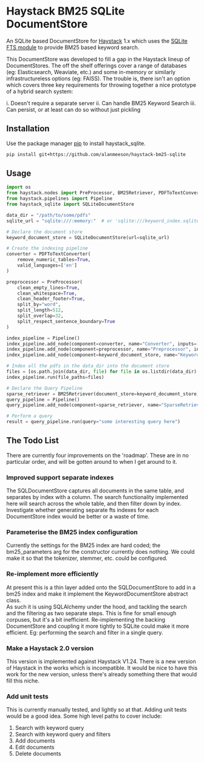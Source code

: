 # Haystack BM25 SQLite DocumentStore

An SQLite based DocumentStore for [Haystack](https://haystack.deepset.ai/) 1.x which uses the 
[SQLite FTS module](https://sqlite.org/fts5.html) to provide BM25 based keyword search.

This DocumentStore was developed to fill a gap in the Haystack lineup of DocumentStores.  The off the shelf offerings 
cover a range of databases (eg: Elasticsearch, Weaviate, etc.) and some in-memory or similarly infrastructureless 
options (eg: FAISS).  The trouble is, there isn't an option which covers three key requirements for throwing together a 
nice prototype of a hybrid search system:

i. Doesn't require a separate server
ii. Can handle BM25 Keyword Search
iii. Can persist, or at least can do so without just pickling

## Installation

Use the package manager [pip](https://pip.pypa.io/en/stable/) to install haystack_sqlite.

```bash
pip install git+https://github.com/alanmeeson/haystack-bm25-sqlite
```

## Usage

```python
import os
from haystack.nodes import PreProcessor, BM25Retriever, PDFToTextConverter
from haystack.pipelines import Pipeline
from haystack_sqlite import SQLiteDocumentStore

data_dir = "/path/to/some/pdfs"
sqlite_url = "sqlite:///:memory:"  # or 'sqlite:///keyword_index.sqlite'

# Declare the document store
keyword_document_store = SQLiteDocumentStore(url=sqlite_url)

# Create the indexing pipeline
converter = PDFToTextConverter(
    remove_numeric_tables=True,
    valid_languages=['en']
)

preprocessor = PreProcessor(
    clean_empty_lines=True,
    clean_whitespace=True,
    clean_header_footer=True,
    split_by="word",
    split_length=512,
    split_overlap=32,
    split_respect_sentence_boundary=True
)

index_pipeline = Pipeline()
index_pipeline.add_node(component=converter, name="Converter", inputs=["File"])
index_pipeline.add_node(component=preprocessor, name="Preprocessor", inputs=["Converter"])
index_pipeline.add_node(component=keyword_document_store, name="KeywordIndex", inputs=["Preprocessor"])

# Index all the pdfs in the data_dir into the document store
files = [os.path.join(data_dir, file) for file in os.listdir(data_dir) if file.lower().endswith('pdf')]
index_pipeline.run(file_paths=files)

# Declare the Query Pipeline
sparse_retriever = BM25Retriever(document_store=keyword_document_store)
query_pipeline = Pipeline()
query_pipeline.add_node(component=sparse_retriever, name="SparseRetriever", inputs=["Query"])

# Perform a query
result = query_pipeline.run(query="some interesting query here")
```

## The Todo List

There are currently four improvements on the 'roadmap'.  These are in no particular order, and will be gotten around to 
when I get around to it.

### Improved support separate indexes
The SQLDocumentStore captures all documents in the same table, and separates by index with a column.  The search 
functionality implemented here will search across the whole table, and then filter down by index.  Investigate whether 
generating separate fts indexes for each DocumentStore index would be better or a waste of time.

### Parameterise the BM25 index configuration
Currently the settings for the BM25 index are hard coded; the bm25_parameters arg for the constructor currently does 
nothing.  We could make it so that the tokenizer, stemmer, etc. could be configured. 

### Re-implement more efficiently
At present this is a thin layer added onto the SQLDocumentStore to add in a bm25 index and make it implement the
KeywordDocumentStore abstract class.  
As such it is using SQLAlchemy under the hood, and tackling the search and the filtering as two separate steps.  This is 
fine for small enough corpuses, but it's a bit inefficient.  Re-implementing the backing DocumentStore and coupling it
more tightly to SQLite could make it more efficient.  Eg: performing the search and filter in a single query.

### Make a Haystack 2.0 version
This version is implemented against Haystack V1.24.  There is a new version of Haystack in the works which is 
incompatible.  It would be nice to have this work for the new version,  unless there's already something there that 
would fill this niche.

### Add unit tests
This is currently manually tested, and lightly so at that.  Adding unit tests would be a good idea.  Some high level 
paths to cover include:

1. Search with keyword query
2. Search with keyword query and filters
3. Add documents
4. Edit documents
5. Delete documents
 